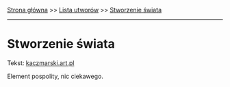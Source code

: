 [Strona główna](../index.md) >> [Lista utworów](../list.md) >> [Stworzenie świata](572.md)

---

# Stworzenie świata

Tekst: [kaczmarski.art.pl](https://www.kaczmarski.art.pl/tworczosc/wiersze/stworzenie-swiata/)

Element pospolity, nic ciekawego.